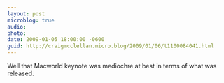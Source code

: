 ```yaml
---
layout: post
microblog: true
audio: 
photo: 
date: 2009-01-05 18:00:00 -0600
guid: http://craigmcclellan.micro.blog/2009/01/06/t1100084041.html
---
```

Well that Macworld keynote was mediochre at best in terms of what was released.
